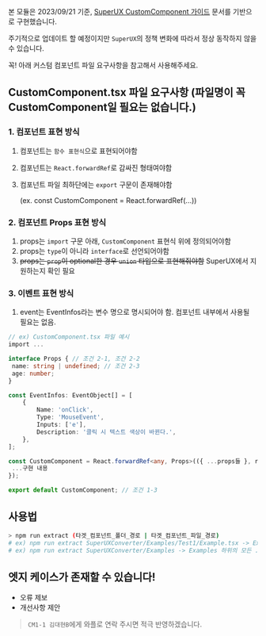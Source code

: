 
본 모듈은 2023/09/21 기준, [SuperUX CustomComponent 가이드](https://rightful-samba-b59.notion.site/CustomComponent-6ebc1d26b05d474d8fda2fe9b6b620d4) 문서를 기반으로 구현했습니다.

주기적으로 업데이트 할 예정이지만 `SuperUX`의 정책 변화에 따라서 정상 동작하지 않을 수 있습니다.

꼭! 아래 커스텀 컴포넌트 파일 요구사항을 참고해서 사용해주세요.
## CustomComponent.tsx 파일 요구사항 (파일명이 꼭 CustomComponent일 필요는 없습니다.)
### 1. 컴포넌트 표현 방식
1. 컴포넌트는 `함수 표현식`으로 표현되어야함
2. 컴포넌트는 `React.forwardRef`로 감싸진 형태여야함
3. 컴포넌트 파일 최하단에는 `export` 구문이 존재해야함

    (ex. const CustomComponent = React.forwardRef(...))
### 2. 컴포넌트 Props 표현 방식
 1. props는 `import` 구문 아래, `CustomComponent` 표현식 위에 정의되어야함
 2. props는 `type`이 아니라 `interface`로 선언되어야함
 3. ~~props는 `prop`이 optional한 경우 `union` 타입으로 표현해줘야함~~ SuperUX에서 지원하는지 확인 필요

### 3. 이벤트 표현 방식
 1. event는 EventInfos라는 변수 명으로 명시되어야 함. 컴포넌트 내부에서 사용될 필요는 없음.

```ts
// ex) CustomComponent.tsx 파일 예시
import ...

interface Props { // 조건 2-1, 조건 2-2
 name: string | undefined; // 조건 2-3
 age: number;
}

const EventInfos: EventObject[] = [
    {
        Name: 'onClick',
        Type: 'MouseEvent',
        Inputs: ['e'],
        Description: '클릭 시 텍스트 색상이 바뀐다.',
    },
];

const CustomComponent = React.forwardRef<any, Props>(({ ...props들 }, ref) => { // 조건 1-1, 조건 1-2
 ...구현 내용
});

export default CustomComponent; // 조건 1-3
```

## 사용법
```bash
> npm run extract (타겟_컴포넌트_폴더_경로 | 타겟_컴포넌트_파일_경로)
# ex) npm run extract SuperUXConverter/Examples/Test1/Example.tsx -> Example.tsx 파일만 변환됩니다.
# ex) npm run extract SuperUXConverter/Examples -> Examples 하위의 모든 .tsx 파일이 변환됩니다.
```

## 엣지 케이스가 존재할 수 있습니다!
- 오류 제보
- 개선사항 제안

> `CM1-1 김대현B`에게 와플로 연락 주시면 적극 반영하겠습니다.
